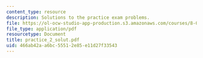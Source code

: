 ```yaml
---
content_type: resource
description: Solutions to the practice exam problems.
file: https://ol-ocw-studio-app-production.s3.amazonaws.com/courses/8-01l-physics-i-classical-mechanics-fall-2005/466ab42aa6bc55512e85e11d27f33543_practice_2_solut.pdf
file_type: application/pdf
resourcetype: Document
title: practice_2_solut.pdf
uid: 466ab42a-a6bc-5551-2e85-e11d27f33543
---
```

